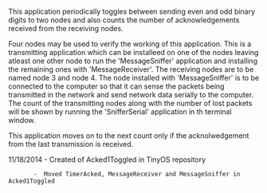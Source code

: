 This application periodically toggles between sending even and odd binary digits to two nodes and also counts the number of acknowledgements received from the receiving nodes.

Four nodes may be used to verify the working of this application. This is a transmitting application which can be installeed on one of the nodes leaving atleast one other node to run the 'MessageSniffer' application and installing the remaining ones with 'MessageReceiver'. The receiving nodes are to be named node 3 and node 4. The node installed with 'MessageSniffer' is to be connected to the computer so that it can sense the packets being transmitted in the network and send network data serially to the computer. The count of the transmitting nodes along with the number of lost packets will be shown by running the 'SnifferSerial' application in th terminal window.

This application moves on to the next count only if the acknolwedgement from the last transmission is received.

11/18/2014 - Created of Acked1Toggled in TinyOS repository

           -  Moved TimerAcked, MessageReceiver and MessageSniffer in Acked1Toggled
